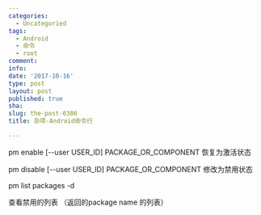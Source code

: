 ```yaml
---
categories:
  - Uncategoried
tags:
  - Android
  - 命令
  - root
comment: 
info: 
date: '2017-10-16'
type: post
layout: post
published: true
sha: 
slug: the-post-6386
title: 杂项-Android命令行

---
```

pm enable [--user USER_ID] PACKAGE_OR_COMPONENT    恢复为激活状态

 pm disable [--user USER_ID] PACKAGE_OR_COMPONENT    修改为禁用状态

 pm list packages -d

查看禁用的列表 （返回的package name 的列表）